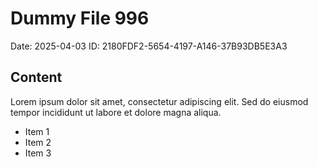 # Dummy File 996

Date: 2025-04-03
ID: 2180FDF2-5654-4197-A146-37B93DB5E3A3

## Content

Lorem ipsum dolor sit amet, consectetur adipiscing elit.
Sed do eiusmod tempor incididunt ut labore et dolore magna aliqua.

* Item 1
* Item 2
* Item 3

